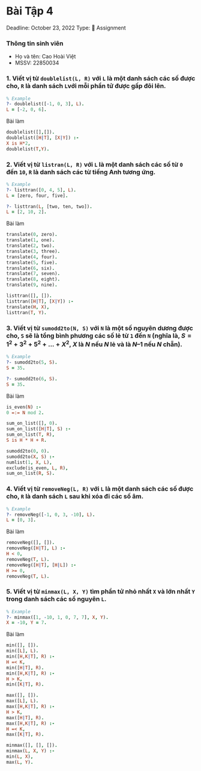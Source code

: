 # Bài Tập 4

Deadline: October 23, 2022
Type: 📌 Assignment

### Thông tin sinh viên

- Họ và tên: Cao Hoài Việt
- MSSV: 22850034

### 1. Viết vị từ `doublelist(L, R)` với `L` là một danh sách các số được cho, `R` là danh sách `L`với mỗi phần tử được gấp đôi lên.

```prolog
% Example
?- doublelist([-1, 0, 3], L).
L = [-2, 0, 6].
```

Bài làm

```prolog
doublelist([],[]).
doublelist([H|T], [X|Y]) :-
X is H*2,
doublelist(T,Y).
```

### 2. Viết vị từ `listran(L, R)` với `L` là một danh sách các số từ `0` đến `10`, `R` là danh sách các từ tiếng Anh tương ứng.

```prolog
% Example
?- listtran([0, 4, 5], L).
L = [zero, four, five].

?- listtran(L, [two, ten, two]).
L = [2, 10, 2].
```

Bài làm

```prolog
translate(0, zero).
translate(1, one).
translate(2, two).
translate(3, three).
translate(4, four).
translate(5, five).
translate(6, six).
translate(7, seven).
translate(8, eight).
translate(9, nine).

listtran([], []).
listtran([H|T], [X|Y]) :-
translate(H, X),
listtran(T, Y).
```

### 3. Viết vị từ `sumodd2to(N, S)` với `N` là một số nguyên dương được cho, `S` sẽ là tổng bình phương các số lẻ từ `1` đến `N` (nghĩa là, $S = 1^2 + 3^2 + 5^2 + ... +X^2$, $X$ là $N$ nếu $N$ lẻ và là $N– 1$ nếu $N$ chẵn).

```prolog
% Example
?- sumodd2to(5, S).
S = 35.

?- sumodd2to(6, S).
S = 35.
```

Bài làm

```prolog
is_even(N) :-
0 =:= N mod 2.

sum_on_list([], 0).
sum_on_list([H|T], S) :-
sum_on_list(T, R),
S is H * H + R.

sumodd2to(0, 0).
sumodd2to(X, S) :-
numlist(1, X, L),
exclude(is_even, L, R),
sum_on_list(R, S).
```

### 4. Viết vị từ `removeNeg(L, R)` với `L` là một danh sách các số được cho, `R` là danh sách `L` sau khi xóa đi các số âm.

```prolog
% Example
?- removeNeg([-1, 0, 3, -10], L).
L = [0, 3].
```

Bài làm

```prolog
removeNeg([], []).
removeNeg([H|T], L) :-
H < 0,
removeNeg(T, L).
removeNeg([H|T], [H|L]) :-
H >= 0,
removeNeg(T, L).
```

### 5. Viết vị từ `minmax(L, X, Y)` tìm phần tử nhỏ nhất `X` và lớn nhất `Y` trong danh sách các số nguyên `L`.

```prolog
% Example
?- minmax([1, -10, 1, 0, 7, 7], X, Y).
X = -10, Y = 7.
```

Bài làm

```prolog
min([], []).
min([L], L).
min([H,K|T], R) :-
H =< K,
min([H|T], R).
min([H,K|T], R) :-
H > K,
min([K|T], R).

max([], []).
max([L], L).
max([H,K|T], R) :-
H > K,
max([H|T], R).
max([H,K|T], R) :-
H =< K,
max([K|T], R).

minmax([], [], []).
minmax(L, X, Y) :-
min(L, X),
max(L, Y).
```
